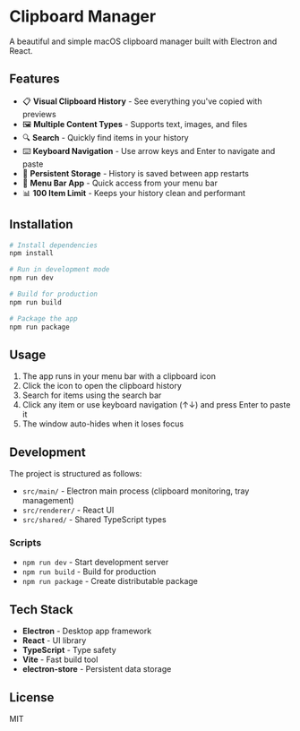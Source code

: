 # Clipboard Manager

A beautiful and simple macOS clipboard manager built with Electron and React.

## Features

- 📋 **Visual Clipboard History** - See everything you've copied with previews
- 🖼️ **Multiple Content Types** - Supports text, images, and files
- 🔍 **Search** - Quickly find items in your history
- ⌨️ **Keyboard Navigation** - Use arrow keys and Enter to navigate and paste
- 💾 **Persistent Storage** - History is saved between app restarts
- 🎯 **Menu Bar App** - Quick access from your menu bar
- 📊 **100 Item Limit** - Keeps your history clean and performant

## Installation

```bash
# Install dependencies
npm install

# Run in development mode
npm run dev

# Build for production
npm run build

# Package the app
npm run package
```

## Usage

1. The app runs in your menu bar with a clipboard icon
2. Click the icon to open the clipboard history
3. Search for items using the search bar
4. Click any item or use keyboard navigation (↑↓) and press Enter to paste it
5. The window auto-hides when it loses focus

## Development

The project is structured as follows:

- `src/main/` - Electron main process (clipboard monitoring, tray management)
- `src/renderer/` - React UI
- `src/shared/` - Shared TypeScript types

### Scripts

- `npm run dev` - Start development server
- `npm run build` - Build for production
- `npm run package` - Create distributable package

## Tech Stack

- **Electron** - Desktop app framework
- **React** - UI library
- **TypeScript** - Type safety
- **Vite** - Fast build tool
- **electron-store** - Persistent data storage

## License

MIT

